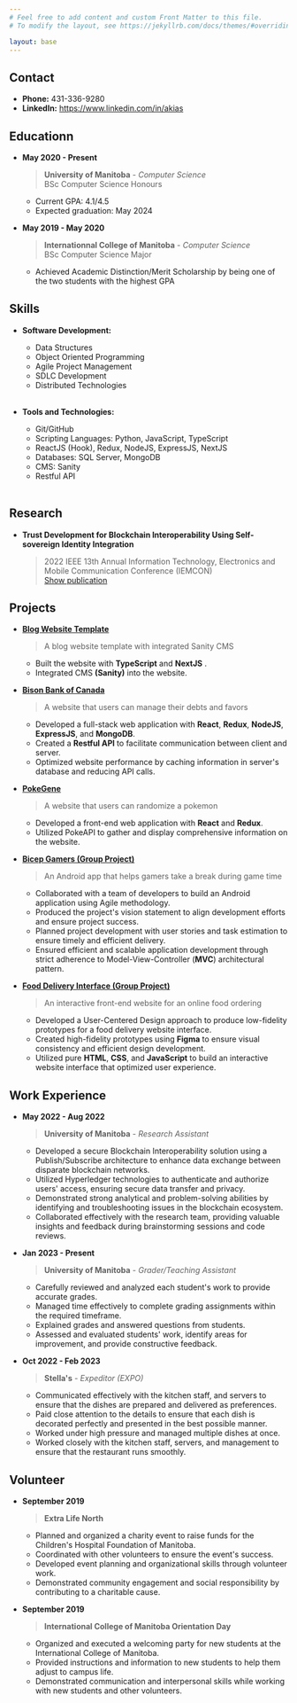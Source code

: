 ```yaml
---
# Feel free to add content and custom Front Matter to this file.
# To modify the layout, see https://jekyllrb.com/docs/themes/#overriding-theme-defaults

layout: base
---
```


## Contact

* **Phone:** 431-336-9280
* **LinkedIn:** <https://www.linkedin.com/in/akias>

## Educationn

* **May 2020 - Present**
  > **University of Manitoba** - _Computer Science_  
    BSc Computer Science Honours  
    * Current GPA: 4.1/4.5  
    * Expected graduation: May 2024

* **May 2019 - May 2020**
  > **Internationnal College of Manitoba** - _Computer Science_  
    BSc Computer Science Major  
    * Achieved Academic Distinction/Merit Scholarship by being one of the two students with the highest GPA

## Skills

* **Software Development:** 
  * Data Structures
  * Object Oriented Programming
  * Agile Project Management
  * SDLC Development
  * Distributed Technologies
  <br>

* **Tools and Technologies:** 
  * Git/GitHub
  * Scripting Languages: Python, JavaScript, TypeScript
  * ReactJS (Hook), Redux, NodeJS, ExpressJS, NextJS
  * Databases: SQL Server, MongoDB
  * CMS: Sanity
  * Restful API
  <br>

## Research
* **Trust Development for Blockchain Interoperability Using Self-sovereign Identity Integration**  
  > 2022 IEEE 13th Annual Information Technology, Electronics and Mobile Communication Conference (IEMCON)  
  [Show publication](https://doi.org/10.1109/IEMCON56893.2022.9946562)

## Projects
* [**Blog Website Template**](https://blog-website-liard-one.vercel.app/)  
  > A blog website template with integrated Sanity CMS
    * Built the website with **TypeScript** and **NextJS** .
    * Integrated CMS **(Sanity)** into the website.

* [**Bison Bank of Canada**](https://bbc-wkhb.onrender.com/info)  
  > A website that users can manage their debts and favors
    * Developed a full-stack web application with **React**, **Redux**, **NodeJS**, **ExpressJS**, and **MongoDB**.
    * Created a **Restful API** to facilitate communication between client and server.
    * Optimized website performance by caching information in server's database and reducing API calls.

* [**PokeGene**](https://pokegene.surge.sh/collection/add)  
  > A website that users can randomize a pokemon
    * Developed a front-end web application with **React** and **Redux**.
    * Utilized PokeAPI to gather and display comprehensive information on the website.

* [**Bicep Gamers (Group Project)**](https://bicepgamers.webflow.io/)  
  > An Android app that helps gamers take a break during game time
    * Collaborated with a team of developers to build an Android application using Agile methodology.
    * Produced the project's vision statement to align development efforts and ensure project success.
    * Planned project development with user stories and task estimation to ensure timely and efficient delivery.
    * Ensured efficient and scalable application development through strict adherence to Model-View-Controller (**MVC**) architectural pattern.

* [**Food Delivery Interface (Group Project)**](https://orbeat.surge.sh/)  
  > An interactive front-end website for an online food ordering
    * Developed a User-Centered Design approach to produce low-fidelity prototypes for a food delivery website interface.
    * Created high-fidelity prototypes using **Figma** to ensure visual consistency and efficient design development.
    * Utilized pure **HTML**, **CSS**, and **JavaScript** to build an interactive website interface that optimized user experience.

## Work Experience

* **May 2022 - Aug 2022**
  > **University of Manitoba** - _Research Assistant_
    * Developed a secure Blockchain Interoperability solution using a Publish/Subscribe architecture to enhance data exchange between disparate blockchain networks.
    * Utilized Hyperledger technologies to authenticate and authorize users' access, ensuring secure data transfer and privacy.
    * Demonstrated strong analytical and problem-solving abilities by identifying and troubleshooting issues in the blockchain ecosystem.
    * Collaborated effectively with the research team, providing valuable insights and feedback during brainstorming sessions and code reviews.

* **Jan 2023 - Present**
  > **University of Manitoba** - _Grader/Teaching Assistant_
    * Carefully reviewed and analyzed each student's work to provide accurate grades.
    * Managed time effectively to complete grading assignments within the required timeframe.
    * Explained grades and answered questions from students.
    * Assessed and evaluated students' work, identify areas for improvement, and provide constructive feedback.
      
* **Oct 2022 - Feb 2023**
  > **Stella's** - _Expeditor (EXPO)_
    * Communicated effectively with the kitchen staff, and servers to ensure that the dishes are prepared and delivered as preferences.
    * Paid close attention to the details to ensure that each dish is decorated perfectly and presented in the best possible manner.
    * Worked under high pressure and managed multiple dishes at once.
    * Worked closely with the kitchen staff, servers, and management to ensure that the restaurant runs smoothly.

## Volunteer

* **September 2019**
  > **Extra Life North**  
    * Planned and organized a charity event to raise funds for the Children's Hospital Foundation of Manitoba.
    * Coordinated with other volunteers to ensure the event's success.
    * Developed event planning and organizational skills through volunteer work.
    * Demonstrated community engagement and social responsibility by contributing to a charitable cause.
  
* **September 2019**
  > **International College of Manitoba Orientation Day**  
    * Organized and executed a welcoming party for new students at the International College of Manitoba.
    * Provided instructions and information to new students to help them adjust to campus life.
    * Demonstrated communication and interpersonal skills while working with new students and other volunteers.
